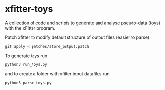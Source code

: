 # xfitter-toys

A collection of code and scripts to generate and analyse pseudo-data (toys) with the xFitter program.

Patch xfitter to modify default structure of output files (easier to parse)

`git apply < patches/store_output.patch`

To generate toys run

`python3 run_toys.py`

and to create a folder with xfitter input datafiles run

`python3 parse_toys.py`

